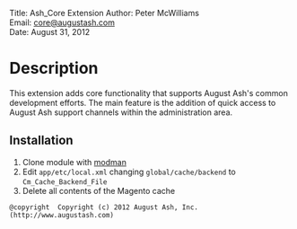 Title:  Ash_Core Extension
Author: Peter McWilliams  
Email:  core@augustash.com  
Date:   August 31, 2012  

# Description

This extension adds core functionality that supports August Ash's common
development efforts. The main feature is the addition of quick access to August
Ash support channels within the administration area.

Installation
------------

1. Clone module with [modman](https://github.com/colinmollenhour/modman)
2. Edit `app/etc/local.xml` changing `global/cache/backend` to `Cm_Cache_Backend_File`
3. Delete all contents of the Magento cache

```
@copyright  Copyright (c) 2012 August Ash, Inc. (http://www.augustash.com)
```
